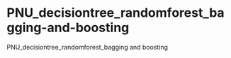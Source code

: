 # PNU_decisiontree_randomforest_bagging-and-boosting
PNU_decisiontree_randomforest_bagging and boosting
